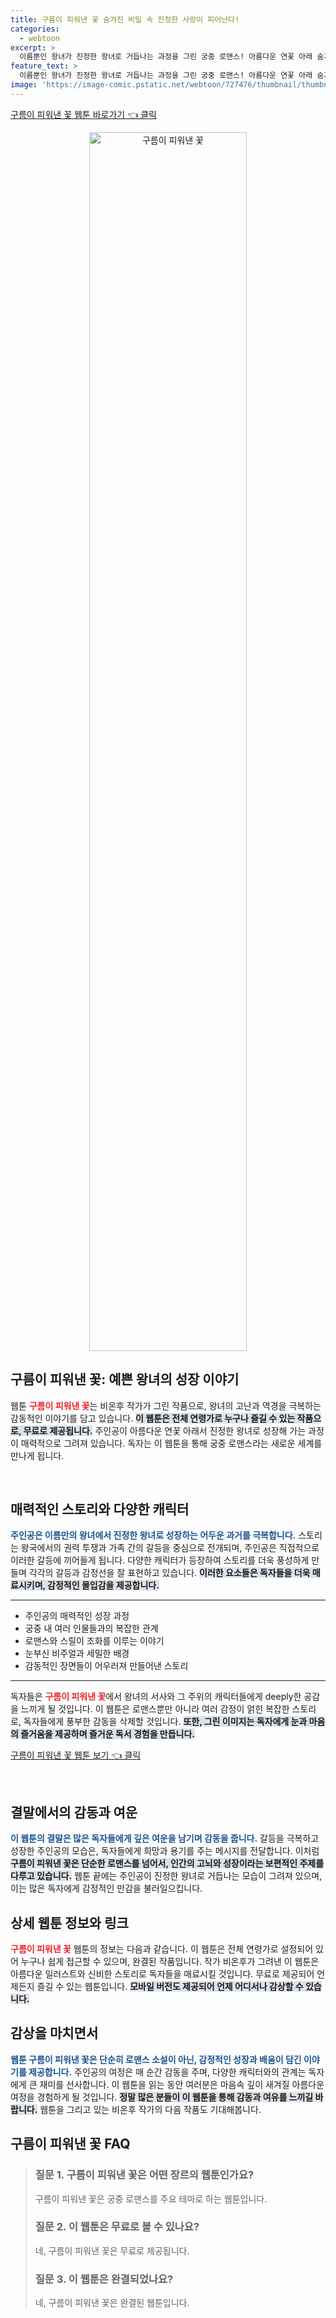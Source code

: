 ```yaml
---
title: 구름이 피워낸 꽃 숨겨진 비밀 속 진정한 사랑이 피어난다!
categories:
  - webtoon
excerpt: >
  이름뿐인 왕녀가 진정한 왕녀로 거듭나는 과정을 그린 궁중 로맨스! 아름다운 연꽃 아래 숨겨진 이야기를 만나보세요. 지금 바로 무료로 감상하세요!
feature_text: >
  이름뿐인 왕녀가 진정한 왕녀로 거듭나는 과정을 그린 궁중 로맨스! 아름다운 연꽃 아래 숨겨진 이야기를 만나보세요. 지금 바로 무료로 감상하세요!
image: 'https://image-comic.pstatic.net/webtoon/727476/thumbnail/thumbnail_IMAG21_3546695964232333412.jpg'
---
```


<p><a class="modoo-button" href="https://comic.naver.com/webtoon/list?titleId=727476" rel="nofollow noopener">구름이 피워낸 꽃 웹툰 바로가기 👈 클릭</a></p>
<figure class="image" style="width: 50%; height: 50%; text-align: center; margin: auto;"><img alt="구름이 피워낸 꽃" src="https://image-comic.pstatic.net/webtoon/727476/thumbnail/thumbnail_IMAG21_3546695964232333412.jpg" style="width: 100%; height: 100%; object-fit: cover;"/></figure>
<h2 data-ke-size="size26" id="구름이_피워낸_꽃_웹툰_소개">구름이 피워낸 꽃: 예쁜 왕녀의 성장 이야기</h2>
<p data-ke-size="size16">웹툰 <b><span style="color: #ee2323;">구름이 피워낸 꽃</span></b>는 비온후 작가가 그린 작품으로, 왕녀의 고난과 역경을 극복하는 감동적인 이야기를 담고 있습니다. <b><span style="background-color: #21538527;">이 웹툰은 전체 연령가로 누구나 즐길 수 있는 작품으로, 무료로 제공됩니다.</span></b> 주인공이 아름다운 연꽃 아래서 진정한 왕녀로 성장해 가는 과정이 매력적으로 그려져 있습니다. 독자는 이 웹툰을 통해 궁중 로맨스라는 새로운 세계를 만나게 됩니다.</p>
<p data-ke-size="size16"> </p>
<h2 data-ke-size="size23" id="스토리_및_캐릭터">매력적인 스토리와 다양한 캐릭터</h2>
<p data-ke-size="size16"><b><span style="color: #1a5490;">주인공은 이름만의 왕녀에서 진정한 왕녀로 성장하는 어두운 과거를 극복합니다.</span></b> 스토리는 왕국에서의 권력 투쟁과 가족 간의 갈등을 중심으로 전개되며, 주인공은 직접적으로 이러한 갈등에 끼어들게 됩니다. 다양한 캐릭터가 등장하여 스토리를 더욱 풍성하게 만들며 각각의 갈등과 감정선을 잘 표현하고 있습니다. <b><span style="background-color: #21538527;">이러한 요소들은 독자들을 더욱 매료시키며, 감정적인 몰입감을 제공합니다.</span></b></p>
<hr contenteditable="false" data-ke-style="style5" data-ke-type="horizontalRule"/>
<ul data-ke-list-type="disc" style="list-style-type: disc;">
<li>주인공의 매력적인 성장 과정</li>
<li>궁중 내 여러 인물들과의 복잡한 관계</li>
<li>로맨스와 스릴이 조화를 이루는 이야기</li>
<li>눈부신 비주얼과 세밀한 배경</li>
<li>감동적인 장면들이 어우러져 만들어낸 스토리</li>
</ul>
<hr contenteditable="false" data-ke-style="style5" data-ke-type="horizontalRule"/>
<p data-ke-size="size16">독자들은 <b><span style="color: #ee2323;">구름이 피워낸 꽃</span></b>에서 왕녀의 서사와 그 주위의 캐릭터들에게 deeply한 공감을 느끼게 될 것입니다. 이 웹툰은 로맨스뿐만 아니라 여러 감정이 얽힌 복잡한 스토리로, 독자들에게 풍부한 감동을 삭제할 것입니다. <b><span style="background-color: #21538527;">또한, 그린 이미지는 독자에게 눈과 마음의 즐거움을 제공하며 즐거운 독서 경험을 만듭니다.</span></b></p>
<p><a class="modoo-button" href="https://m.comic.naver.com/webtoon/list?titleId=727476" rel="nofollow noopener">구름이 피워낸 꽃 웹툰 보기 👈 클릭</a></p><br/>
<h2 data-ke-size="size23" id="감동적인_결말">결말에서의 감동과 여운</h2>
<p data-ke-size="size16"><b><span style="color: #1a5490;">이 웹툰의 결말은 많은 독자들에게 깊은 여운을 남기며 감동을 줍니다.</span></b> 갈등을 극복하고 성장한 주인공의 모습은, 독자들에게 희망과 용기를 주는 메시지를 전달합니다. 이처럼 <b><span style="background-color: #21538527;">구름이 피워낸 꽃은 단순한 로맨스를 넘어서, 인간의 고뇌와 성장이라는 보편적인 주제를 다루고 있습니다.</span></b> 웹툰 끝에는 주인공이 진정한 왕녀로 거듭나는 모습이 그려져 있으며, 이는 많은 독자에게 감정적인 만감을 불러일으킵니다.</p>
<h2 data-ke-size="size26" id="웹툰_정보">상세 웹툰 정보와 링크</h2>
<p data-ke-size="size16"><b><span style="color: #ee2323;">구름이 피워낸 꽃</span></b> 웹툰의 정보는 다음과 같습니다. 이 웹툰은 전체 연령가로 설정되어 있어 누구나 쉽게 접근할 수 있으며, 완결된 작품입니다. 작가 비온후가 그려낸 이 웹툰은 아름다운 일러스트와 신비한 스토리로 독자들을 매료시킬 것입니다. 무료로 제공되어 언제든지 즐길 수 있는 웹툰입니다. <b><span style="background-color: #21538527;">모바일 버전도 제공되어 언제 어디서나 감상할 수 있습니다.</span></b></p>
<h2 data-ke-size="size23" id="결론">감상을 마치면서</h2>
<p data-ke-size="size16"><b><span style="color: #1a5490;">웹툰 구름이 피워낸 꽃은 단순히 로맨스 소설이 아닌, 감정적인 성장과 배움이 담긴 이야기를 제공합니다.</span></b> 주인공의 여정은 매 순간 감동을 주며, 다양한 캐릭터와의 관계는 독자에게 큰 재미를 선사합니다. 이 웹툰을 읽는 동안 여러분은 마음속 깊이 새겨질 아름다운 여정을 경험하게 될 것입니다. <b><span style="background-color: #21538527;">정말 많은 분들이 이 웹툰을 통해 감동과 여유를 느끼길 바랍니다.</span></b> 웹툰을 그리고 있는 비온후 작가의 다음 작품도 기대해봅니다.</p>
<h2 id=구름이 피워낸 꽃_FAQ>구름이 피워낸 꽃 FAQ</h2>
<div itemscope="" itemtype="https://schema.org/FAQPage"> <blockquote> <div itemscope="" itemprop="mainEntity" itemtype="https://schema.org/Question"> <h3 id="질문_1" itemprop="name">질문 1. 구름이 피워낸 꽃은 어떤 장르의 웹툰인가요? </h3> <div itemscope="" itemprop="acceptedAnswer" itemtype="https://schema.org/Answer"> <span itemprop="text"> <p>구름이 피워낸 꽃은 궁중 로맨스를 주요 테마로 하는 웹툰입니다.</p> </span> </div> </div> <div itemscope="" itemprop="mainEntity" itemtype="https://schema.org/Question"> <h3 id="질문_2" itemprop="name">질문 2. 이 웹툰은 무료로 볼 수 있나요? </h3> <div itemscope="" itemprop="acceptedAnswer" itemtype="https://schema.org/Answer"> <span itemprop="text"> <p>네, 구름이 피워낸 꽃은 무료로 제공됩니다.</p> </span> </div> </div> <div itemscope="" itemprop="mainEntity" itemtype="https://schema.org/Question"> <h3 id="질문_3" itemprop="name">질문 3. 이 웹툰은 완결되었나요? </h3> <div itemscope="" itemprop="acceptedAnswer" itemtype="https://schema.org/Answer"> <span itemprop="text"> <p>네, 구름이 피워낸 꽃은 완결된 웹툰입니다.</p> </span> </div> </div> </blockquote> </div>

